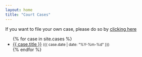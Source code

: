```yaml
---
layout: home
title: "Court Cases"
---
```


If you want to file your own case, please do so by <a href="https://forms.gle/t9QWVK5CxcE2vEGB7" target="_blank" rel="noopener noreferrer">clicking here</a>

<ul>
{% for case in site.cases %}
  <li>
    <a href="{{ site.baseurl }}{{ case.url }}">{{ case.title }}</a>  
    <small>({{ case.date | date: "%Y-%m-%d" }})</small>
  </li>
{% endfor %}
</ul>
